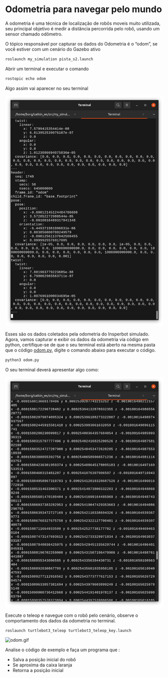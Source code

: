 # Odometria para navegar pelo mundo

A odometria é uma técnica de localização de robôs moveis muito utilizada, seu principal objetivo é medir a distância percorrida pelo robô, usando um sensor chamado odômetro.

O tópico responsável por capturar os dados do Odometria é o “odom”, se você estiver com um cenário do Gazebo ativo

```bash
roslaunch my_simulation pista_s2.launch
```

Abrir um terminal e executar o comando

```bash
rostopic echo odom
```

Algo assim vai aparecer no seu terminal

![Untitled](imgs/Untitled.png)

Esses são os dados coletados pela odometria do Insperbot simulado. Agora, vamos capturar e exibir os dados da odometria via código em python, certifique-se de que o seu terminal está aberto na mesma pasta que o código [odom.py](odom.py), digite o comando abaixo para executar o código.

```bash
python3 odom.py
```

O seu terminal deverá apresentar algo como:

![Untitled](imgs/Untitled1.png)

Execute o teleop e navegue com o robô pelo cenário, observe o comportamento dos dados da odometria no terminal.

```python
roslaunch turtlebot3_teleop turtlebot3_teleop_key.launch
```

![odom.gif](imgs/odom.gif)

Analise o código de exemplo e faça um programa que :

- Salva a posição inicial do robô
- Se aproxima da caixa laranja
- Retorna a posição inicial
